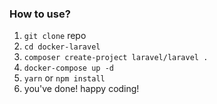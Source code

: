### How to use?
1. `git clone` repo
2. `cd docker-laravel`
3. `composer create-project laravel/laravel .`
4. `docker-compose up -d`
5. `yarn` or `npm install`
6.  you've done! happy coding!
